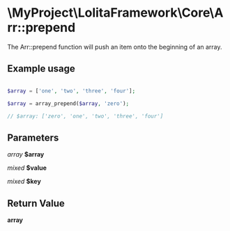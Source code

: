 \MyProject\LolitaFramework\Core\Arr::prepend
===

The Arr::prepend function will push an item onto the beginning of an array.

Example usage
---
```php

$array = ['one', 'two', 'three', 'four'];

$array = array_prepend($array, 'zero');

// $array: ['zero', 'one', 'two', 'three', 'four']

```

Parameters
---

_array_  __$array__

_mixed_  __$value__

_mixed_  __$key__

Return Value
---
__array__
